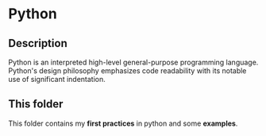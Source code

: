 # Python

## Description

Python is an interpreted high-level general-purpose programming language. Python's design philosophy emphasizes code readability with its notable use of significant indentation.

## This folder
This folder contains my **first practices** in python and some **examples**.

